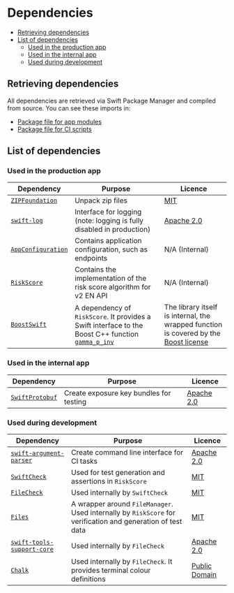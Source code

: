 # Dependencies

<!-- START doctoc generated TOC please keep comment here to allow auto update -->
<!-- DON'T EDIT THIS SECTION, INSTEAD RE-RUN doctoc TO UPDATE -->


- [Retrieving dependencies](#retrieving-dependencies)
- [List of dependencies](#list-of-dependencies)
  - [Used in the production app](#used-in-the-production-app)
  - [Used in the internal app](#used-in-the-internal-app)
  - [Used during development](#used-during-development)

<!-- END doctoc generated TOC please keep comment here to allow auto update -->

## Retrieving dependencies

All dependencies are retrieved via Swift Package Manager and compiled from source. You can see these imports in:

* [Package file for app modules](../NHS-COVID-19/Core/Package.swift)
* [Package file for CI scripts](../Reporting/Package.swift)

## List of dependencies

### Used in the production app

| Dependency | Purpose | Licence |
|-|-|-|
| [`ZIPFoundation`](https://github.com/weichsel/ZIPFoundation) | Unpack zip files | [MIT](https://github.com/weichsel/ZIPFoundation/blob/development/LICENSE) |
| [`swift-log`](https://github.com/apple/swift-log) | Interface for logging (note: logging is fully disabled in production) | [Apache 2.0](https://github.com/apple/swift-log/blob/master/LICENSE.txt) |
| [`AppConfiguration`](https://github.com/nihp-public/covid-19-app-configuration-public.git) | Contains application configuration, such as endpoints | N/A (Internal) |
| [`RiskScore`](https://github.com/nihp-public/riskscore-swift-public) | Contains the implementation of the risk score algorithm for v2 EN API | N/A (Internal) |
| [`BoostSwift`](https://github.com/nihp-public/boostswift-public) |  A dependency of `RiskScore`. It provides a Swift interface to the Boost C++ function [`gamma_p_inv`](https://www.boost.org/doc/libs/1_74_0/libs/math/doc/html/math_toolkit/sf_gamma/igamma_inv.html) |  The library itself is internal, the wrapped function is covered by the [Boost license](https://www.boost.org/users/license.html) |

### Used in the internal app

| Dependency | Purpose | Licence |
|-|-|-|
| [`SwiftProtobuf`](https://github.com/apple/swift-protobuf) | Create exposure key bundles for testing | [Apache 2.0](https://github.com/apple/swift-protobuf/blob/master/LICENSE.txt) |

### Used during development

| Dependency | Purpose | Licence |
|-|-|-|
| [`swift-argument-parser`](https://github.com/apple/swift-argument-parser) | Create command line interface for CI tasks | [Apache 2.0](https://github.com/apple/swift-argument-parser/blob/master/LICENSE.txt) |
| [`SwiftCheck`](https://github.com/typelift/SwiftCheck) | Used for test generation and assertions in `RiskScore` | [MIT](https://github.com/typelift/SwiftCheck/blob/master/LICENSE) |
| [`FileCheck`](https://github.com/llvm-swift/FileCheck) | Used internally by `SwiftCheck` | [MIT](https://github.com/llvm-swift/FileCheck/blob/master/LICENSE) |
| [`Files`](https://github.com/JohnSundell/Files) | A wrapper around `FileManager`. Used internally by `RiskScore` for verification and generation of test data | [MIT](https://github.com/JohnSundell/Files/blob/master/LICENSE) |
| [`swift-tools-support-core`](https://github.com/apple/swift-tools-support-core) | Used internally by `FileCheck` | [Apache 2.0](https://github.com/apple/swift-tools-support-core/blob/main/LICENSE.txt) |
| [`Chalk`](https://github.com/mxcl/Chalk) | Used internally by `FileCheck`. It provides terminal colour definitions | [Public Domain](https://github.com/mxcl/Chalk/blob/master/LICENSE) |
